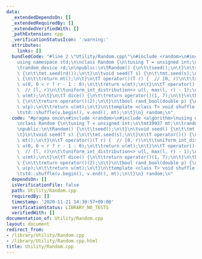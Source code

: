 ```yaml
---
data:
  _extendedDependsOn: []
  _extendedRequiredBy: []
  _extendedVerifiedWith: []
  _pathExtension: cpp
  _verificationStatusIcon: ':warning:'
  attributes:
    links: []
  bundledCode: "#line 2 \"Utility/Random.cpp\"\n#include <random>\n#include <algorithm>\n\
    using namespace std;\n\nclass Random {\n\tusing T = unsigned int;\n\tmt19937 mt;\n\
    \trandom_device rd;\n\npublic:\n\tRandom() {\n\t\tseed();\n\t}\n\tvoid seed()\
    \ {\n\t\tmt.seed(rd());\n\t}\n\tvoid seed(T s) {\n\t\tmt.seed(s);\n\t}\n\tT operator()()\
    \ {\n\t\treturn mt();\n\t}\n\tT operator()(T r) {  // [0, r)\n\t\tuniform_int_distribution<>\
    \ u(0, 0 < r ? r - 1 : 0);\n\t\treturn u(mt);\n\t}\n\tT operator()(T l, T r) {\
    \  // [l, r)\n\t\tuniform_int_distribution<> u(l, max(l, r) - 1);\n\t\treturn\
    \ u(mt);\n\t}\n\tT dice() {\n\t\treturn operator()(1, 7);\n\t}\n\tbool rand_bool()\
    \ {\n\t\treturn operator()(2);\n\t}\n\tbool rand_bool(double p) {\n\t\tbernoulli_distribution\
    \ u(p);\n\t\treturn u(mt);\n\t}\n\ttemplate <class T> void shuffle(T& v) {\n\t\
    \tstd::shuffle(v.begin(), v.end(), mt);\n\t}\n} random;\n"
  code: "#pragma once\n#include <random>\n#include <algorithm>\nusing namespace std;\n\
    \nclass Random {\n\tusing T = unsigned int;\n\tmt19937 mt;\n\trandom_device rd;\n\
    \npublic:\n\tRandom() {\n\t\tseed();\n\t}\n\tvoid seed() {\n\t\tmt.seed(rd());\n\
    \t}\n\tvoid seed(T s) {\n\t\tmt.seed(s);\n\t}\n\tT operator()() {\n\t\treturn\
    \ mt();\n\t}\n\tT operator()(T r) {  // [0, r)\n\t\tuniform_int_distribution<>\
    \ u(0, 0 < r ? r - 1 : 0);\n\t\treturn u(mt);\n\t}\n\tT operator()(T l, T r) {\
    \  // [l, r)\n\t\tuniform_int_distribution<> u(l, max(l, r) - 1);\n\t\treturn\
    \ u(mt);\n\t}\n\tT dice() {\n\t\treturn operator()(1, 7);\n\t}\n\tbool rand_bool()\
    \ {\n\t\treturn operator()(2);\n\t}\n\tbool rand_bool(double p) {\n\t\tbernoulli_distribution\
    \ u(p);\n\t\treturn u(mt);\n\t}\n\ttemplate <class T> void shuffle(T& v) {\n\t\
    \tstd::shuffle(v.begin(), v.end(), mt);\n\t}\n} random;\n"
  dependsOn: []
  isVerificationFile: false
  path: Utility/Random.cpp
  requiredBy: []
  timestamp: '2020-11-21 14:30:57+09:00'
  verificationStatus: LIBRARY_NO_TESTS
  verifiedWith: []
documentation_of: Utility/Random.cpp
layout: document
redirect_from:
- /library/Utility/Random.cpp
- /library/Utility/Random.cpp.html
title: Utility/Random.cpp
---
```


